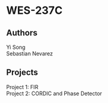 # WES-237C

## Authors  
Yi Song  
Sebastian Nevarez  

## Projects  
Project 1: FIR  
Project 2: CORDIC and Phase Detector  

